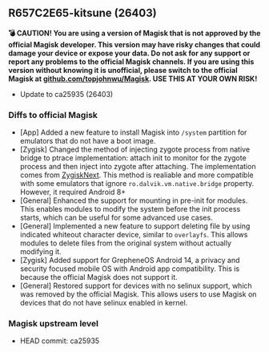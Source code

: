 ## R657C2E65-kitsune (26403)

**💣 CAUTION! You are using a version of Magisk that is not approved by the official Magisk developer. This version may have risky changes that could damage your device or expose your data. Do not ask for any support or report any problems to the official Magisk channels. If you are using this version without knowing it is unofficial, please switch to the official Magisk at [github.com/topjohnwu/Magisk](https://github.com/topjohnwu/Magisk). USE THIS AT YOUR OWN RISK!**

- Update to ca25935 (26403)

### Diffs to official Magisk

- [App] Added a new feature to install Magisk into `/system` partition for emulators that do not have a boot image.
- [Zygisk] Changed the method of injecting zygote process from native bridge to ptrace implementation: attach init to monitor for the zygote process and then inject into zygote after attaching. The implementation comes from [ZygiskNext](https://github.com/Dr-TSNG/ZygiskNext). This method is realiable and more compatible with some emulators that ignore `ro.dalvik.vm.native.bridge` property. However, it required Android 8+
- [General] Enhanced the support for mounting in pre-init for modules. This enables modules to modify the system before the init process starts, which can be useful for some advanced use cases.
- [General] Implemented a new feature to support deleting file by using indicated whiteout character device, similar to `overlayfs`. This allows modules to delete files from the original system without actually modifying it.
- [Zygisk] Added support for GrepheneOS Android 14, a privacy and security focused mobile OS with Android app compatibility. This is because the official Magisk does not support it.
- [General] Restored support for devices with no selinux support, which was removed by the official Magisk. This allows users to use Magisk on devices that do not have selinux enabled in kernel.

### Magisk upstream level

- HEAD commit: ca25935